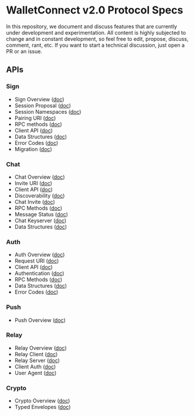 # WalletConnect v2.0 Protocol Specs

In this repository, we document and discuss features that are currently under development and experimentation. All content is highly subjected to change and in constant development, so feel free to edit, propose, discuss, comment, rant, etc. If you want to start a technical discussion, just open a PR or an issue.

## APIs

### Sign

- Sign Overview ([doc](sign/README.md))
- Session Proposal ([doc](sign/session-proposal.md))
- Session Namespaces ([doc](sign/session-namespaces.md))
- Pairing URI ([doc](sign/pairing-uri.md))
- RPC methods ([doc](sign/rpc-methods.md))
- Client API ([doc](sign/client-api.md))
- Data Structures ([doc](sign/data-structures.md))
- Error Codes ([doc](sign/error-codes.md))
- Migration ([doc](sign/migration.md))

### Chat

- Chat Overview ([doc](chat/README.md))
- Invite URI ([doc](chat/invite-uri.md))
- Client API ([doc](chat/client-api.md))
- Discoverability ([doc](chat/discoverability.md))
- Chat Invite ([doc](chat/chat-invite.md))
- RPC Methods ([doc](chat/rpc-methods.md))
- Message Status ([doc](chat/message-status.md))
- Chat Keyserver ([doc](chat/chat-keyserver.md))
- Data Structures ([doc](chat/data-structures.md))

### Auth

- Auth Overview ([doc](auth/README.md))
- Request URI ([doc](auth/request-uri.md))
- Client API ([doc](auth/client-api.md))
- Authentication ([doc](auth/authentication.md))
- RPC Methods ([doc](auth/rpc-methods.md))
- Data Structures ([doc](auth/data-structures.md))
- Error Codes ([doc](auth/error-codes.md))

### Push

- Push Overview ([doc](push/README.md))

### Relay

- Relay Overview ([doc](relay/README.md))
- Relay Client ([doc](relay/relay-client.md))
- Relay Server ([doc](relay/relay-server.md))
- Client Auth ([doc](relay/client-auth.md))
- User Agent ([doc](relay/user-agent.md))

### Crypto

- Crypto Overview ([doc](crypto/README.md))
- Typed Envelopes ([doc](crypto/envelopes.md))
